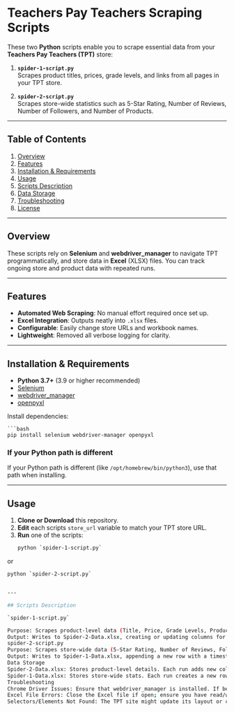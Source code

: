 # Teachers Pay Teachers Scraping Scripts

These two **Python** scripts enable you to scrape essential data from your **Teachers Pay Teachers (TPT)** store:

1. **`spider-1-script.py`**  
   Scrapes product titles, prices, grade levels, and links from all pages in your TPT store.

2. **`spider-2-script.py`**  
   Scrapes store-wide statistics such as 5-Star Rating, Number of Reviews, Number of Followers, and Number of Products.

---

## Table of Contents
1. [Overview](#overview)  
2. [Features](#features)  
3. [Installation & Requirements](#installation--requirements)  
4. [Usage](#usage)  
5. [Scripts Description](#scripts-description)  
6. [Data Storage](#data-storage)  
7. [Troubleshooting](#troubleshooting)  
8. [License](#license)  

---

## Overview
These scripts rely on **Selenium** and **webdriver_manager** to navigate TPT programmatically, and store data in **Excel** (XLSX) files. You can track ongoing store and product data with repeated runs.

---

## Features
- **Automated Web Scraping**: No manual effort required once set up.  
- **Excel Integration**: Outputs neatly into `.xlsx` files.  
- **Configurable**: Easily change store URLs and workbook names.  
- **Lightweight**: Removed all verbose logging for clarity.

---

## Installation & Requirements

- **Python 3.7+** (3.9 or higher recommended)  
- [Selenium](https://pypi.org/project/selenium/)  
- [webdriver_manager](https://pypi.org/project/webdriver-manager/)  
- [openpyxl](https://pypi.org/project/openpyxl/)

Install dependencies:

    ```bash
    pip install selenium webdriver-manager openpyxl




### If your Python path is different

If your Python path is different (like `/opt/homebrew/bin/python3`), use that path when installing.

---

## Usage

1. **Clone or Download** this repository.
2. **Edit** each scripts `store_url` variable to match your TPT store URL.
3. **Run** one of the scripts:
   ```bash
   python `spider-1-script.py`

or

   ```bash
   python `spider-2-script.py`


--- 

## Scripts Description

`spider-1-script.py`

Purpose: Scrapes product-level data (Title, Price, Grade Levels, Product Link) from all pages of your TPT store.
Output: Writes to Spider-2-Data.xlsx, creating or updating columns for each new scrape to track price changes over time.
spider-2-script.py
Purpose: Scrapes store-wide data (5-Star Rating, Number of Reviews, Followers, and Number of Products).
Output: Writes to Spider-1-Data.xlsx, appending a new row with a timestamp each time you run it.
Data Storage
Spider-2-Data.xlsx: Stores product-level details. Each run adds new columns for updated price info, so you can track historical changes.
Spider-1-Data.xlsx: Stores store-wide stats. Each run creates a new row with fresh metrics and a timestamp.
Troubleshooting
Chrome Driver Issues: Ensure that webdriver_manager is installed. If behind a firewall, you may need special permissions.
Excel File Errors: Close the Excel file if open; ensure you have read/write permissions.
Selectors/Elements Not Found: The TPT site might update its layout or class names. Inspect and adjust the script's CSS selectors or XPaths accordingly.
